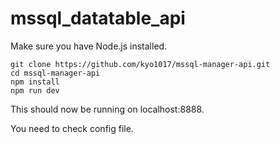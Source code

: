 # mssql_datatable_api

Make sure you have Node.js installed.

    git clone https://github.com/kyo1017/mssql-manager-api.git
    cd mssql-manager-api
    npm install
    npm run dev

This should now be running on localhost:8888.

You need to check config file.
